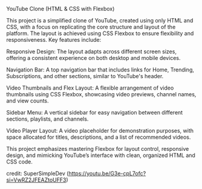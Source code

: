 YouTube Clone (HTML & CSS with Flexbox)

  This project is a simplified clone of YouTube, created using only HTML and CSS, with a focus on replicating the core structure and layout of the platform. The layout is achieved using CSS Flexbox to ensure flexibility and responsiveness. Key features include:

Responsive Design: The layout adapts across different screen sizes, offering a consistent experience on both desktop and mobile devices.

Navigation Bar: A top navigation bar that includes links for Home, Trending, Subscriptions, and other sections, similar to YouTube's header.

Video Thumbnails and Flex Layout: A flexible arrangement of video thumbnails using CSS Flexbox, showcasing video previews, channel names, and view counts.

Sidebar Menu: A vertical sidebar for easy navigation between different sections, playlists, and channels.

Video Player Layout: A video placeholder for demonstration purposes, with space allocated for titles, descriptions, and a list of recommended videos.

  This project emphasizes mastering Flexbox for layout control, responsive design, and mimicking YouTube’s interface with clean, organized HTML and CSS code.

credit: SuperSimpleDev (https://youtu.be/G3e-cpL7ofc?si=VwRZ2JFEAZtoUFF3)
